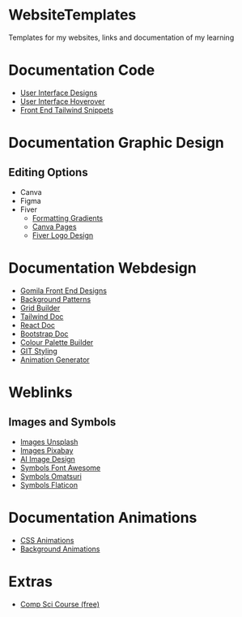 # WebsiteTemplates
Templates for my websites, links and documentation of my learning 

# Documentation Code
- [User Interface Designs](https://uiverse.io/vinodjangid07/bitter-eagle-34)
- [User Interface Hoverover](https://www.ui-snippets.dev/)
- [Front End Tailwind Snippets](https://blocks.tremor.so/blocks/chart-compositions)

# Documentation Graphic Design
## Editing Options
- Canva
- Figma
- Fiver
  - [Formatting Gradients](https://www.google.com/search?q=how+to+add+a+fade+in+canva&oq=how+to+add+a+fade+in+canva&gs_lcrp=EgZjaHJvbWUqBwgAEAAYgAQyBwgAEAAYgAQyCAgBEAAYFhgeMggIAhAAGBYYHjIICAMQABgWGB4yCAgEEAAYFhgeMggIBRAAGBYYHjIICAYQABgWGB4yCAgHEAAYFhgeMggICBAAGBYYHjIICAkQABgWGB7SAQg2OTI0ajBqN6gCALACAA&sourceid=chrome&ie=UTF-8#kpvalbx=_3dVPZr7aFPLKp84Pl--RkA4_34)
  - [Canva Pages](https://www.canva.com/design/DAGGFzDtwOs/qo6QYCYY6NOAp5cpM8hJ9w/edit?ui=eyJEIjp7IkoiOnsiQiI6eyJBPyI6IkIifX19LCJBIjp7IkEiOiJkb3dubG9hZF9wbmciLCJGIjp0cnVlfSwiRyI6eyJEIjp7IkQiOnsiQT8iOiJBIiwiQSI6IkIifX19fQ)
  - [Fiver Logo Design](https://www.fiverr.com/logo-maker/choose-variation/projects/6000aab2200cd1000ba2cb6d?variation_id=6000aab27fda58000b51bf3d&brand_name=--%20PureGlow%20%E2%97%86%20Dental%20--&slogan=Your%20smile%20is%20worth%20gold&brief_id=9d967364-04eb-402e-815f-9c1d73f626b7&ref_ctx_id=&source=listing)

# Documentation Webdesign
- [Gomila Front End Designs](https://www.gomila.co/web-design)
- [Background Patterns](https://www.magicpattern.design/tools/css-backgrounds)
- [Grid Builder](https://layout.bradwoods.io/customize)
- [Tailwind Doc](https://tailwindcss.com/docs/place-content)
- [React Doc](https://react.dev/learn)
- [Bootstrap Doc](https://getbootstrap.com/docs/5.3/getting-started/introduction/)
- [Colour Palette Builder](https://coolors.co/d7d0c8-c8c6af-95a78d-bd897e-f87666)
- [GIT Styling](https://docs.github.com/en/get-started/writing-on-github/getting-started-with-writing-and-formatting-on-github/basic-writing-and-formatting-syntax)
- [Animation Generator](https://webcode.tools/structured-data-generator/video)

# Weblinks
## Images and Symbols
- [Images Unsplash](https://unsplash.com/)
- [Images Pixabay](https://pixabay.com/vectors/tooth-dentist-bite-1501321/)
- [AI Image Design](https://www.freepik.com/pikaso/ai-image-generator?log-in=email)
- [Symbols Font Awesome](https://fontawesome.com/icons/arrow-right-long?f=classic&s=solid&pc=%23000000)
- [Symbols Omatsuri](https://omatsuri.app/html-symbols)
- [Symbols Flaticon](https://www.flaticon.com/free-icon-font/chart-histogram_5528038?related_id=5528038_)

# Documentation Animations
- [CSS Animations](https://blog.hubspot.com/website/css-animation-examples)
- [Background Animations](https://pixabay.com/gifs/search/background/)


# Extras
- [Comp Sci Course (free)](https://github.com/ossu/computer-science?tab=readme-ov-file)
